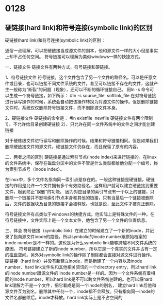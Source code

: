 # 0128 

## 硬链接(hard link)和符号连接(symbolic link)的区别
硬链接(hard link)和符号连接(symbolic link)的区别：

通俗一点理解，可以把硬链接当成源文件的副本，他和源文件一样的大小但是事实上却不占任何空间。
符号链接可以理解为类似windows一样的快捷方式。

一、链接文件
链接文件有两种方式，符号链接和硬链接。

1、符号链接文件
符号链接，这个文件包含了另一个文件的路径名。可以是任意文件或目录，也可以链接不同文件系统的文件。甚至可以链接不存在的文件，这就产生一般称为“断裂”的问题（现象），还可以不断的循环链接自己。
用ln -s 命令可以生成一个符号链接，如下所示：
#ln -s source_file  softlink_file
在对符号链接进行读写操作的时候，系统会自动把该操作转换为对源文件的操作。但是删除链接文件时，系统仅仅删除符号链接文件，而不删除源文件本身。

2、硬链接文件
硬链接的命令是：
#ln existfile  newfile
硬链接文件有两个限制
1）、不允许给目录创建硬链接
2）、只允许在同一文件系统中的文件之间才能创建链接

对于硬练级文件进行读写和删除操作的时候，结果和符号链接相同。但是如果我们删除硬链接文件的源文件，硬链接文件仍存在，而且保留了原有的内容。

二、两者之间的区别
硬链接是通过索引节点(inode index)来进行链接的。在linux的文件系统中，保存在磁盘分区中的文件不管是什么类型都给他分配一个编号，称为索引节点号（inode index）。

在linux中，多个文件名指向同一索引点是存在的。一般这种链接是硬链接。硬链接的作用是允许一个文件拥有多个有效路径名，这样用户就可以建立硬链接到重要文件，起到防止“误删”的功能。
因为对应目录的索引节点有一个以上的链接，只删除一个链接并不影响索引节点本身和其他的链接，只有当最后一个链接被删除后，文件的数据块及目录的链接才会被释放。也就是说，至此文件才被真正删除。

符号链接文件有点类似于windows的快捷方式。他实际上是特殊文件的一种。在符号链接中，文件实际上是一个文本文件，他包含了另一个文件的位置信息。

三、体会
符号链接（symbolic link）在建立的时候建立了一个新的inode，并记录了指向源文件inode的路径。所以symbolic的inode number跟原始档案的inode number是不一样的。这也是为什么symbolic link能够跨越不同文件系统的原因。
符号链接建立了新的inode number，所以它是一个真实的文件并占有一定的磁盘空间。另外对symbolic link的操作除了删除都会直接对源文件进行操作。
硬链接（hard link）并没有新建立inode，而是新建了一个内容以及inode number、hard link文件名和其他相关资讯的一个directory entry，所以hard link的inode number跟源文件的
inode number是一样的。因为一个文件系统有着相同的inode number，所以hard link是不可以跨文件系统创建的。也可以将hard link理解为不是一个文件，把它看成是同一个inode的别名，
建立hard link后他和源文件互为别名，删除其中任何一个，inode都不会释放。只有指向同一inode的文件名都删除后，inode才释放。hard link实际上是不占空间的


